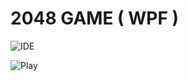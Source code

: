 # 2048 GAME ( WPF )

![IDE](https://user-images.githubusercontent.com/122990468/223284976-25b08022-f31e-4e97-9abf-32db944bfa9a.JPG)


![Play](https://user-images.githubusercontent.com/122990468/223284993-7a5f1975-9a6b-4f95-8f12-f924695d3409.JPG)
